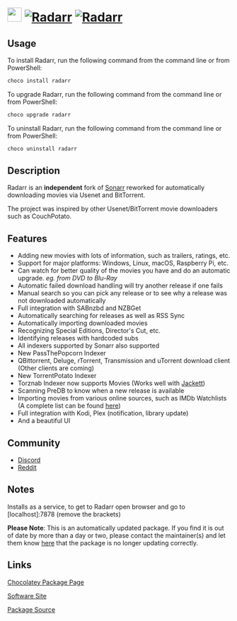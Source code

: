 ﻿# <img src="https://cdn.jsdelivr.net/gh/mkevenaar/chocolatey-packages@d8fcd2811c42e9f7401946802dc57da9a7b2b585/icons/radarr.png" width="32" height="32"/> [![Radarr](https://img.shields.io/chocolatey/v/radarr.svg?label=Radarr)](https://community.chocolatey.org/packages/radarr) [![Radarr](https://img.shields.io/chocolatey/dt/radarr.svg)](https://community.chocolatey.org/packages/radarr)

## Usage

To install Radarr, run the following command from the command line or from PowerShell:

```powershell
choco install radarr
```

To upgrade Radarr, run the following command from the command line or from PowerShell:

```powershell
choco upgrade radarr
```

To uninstall Radarr, run the following command from the command line or from PowerShell:

```powershell
choco uninstall radarr
```

## Description

Radarr is an **independent** fork of [Sonarr](https://github.com/Sonarr/Sonarr) reworked for automatically downloading movies via Usenet and BitTorrent.

The project was inspired by other Usenet/BitTorrent movie downloaders such as CouchPotato.

## Features

- Adding new movies with lots of information, such as trailers, ratings, etc.
- Support for major platforms: Windows, Linux, macOS, Raspberry Pi, etc.
- Can watch for better quality of the movies you have and do an automatic upgrade. _eg. from DVD to Blu-Ray_
- Automatic failed download handling will try another release if one fails
- Manual search so you can pick any release or to see why a release was not downloaded automatically
- Full integration with SABnzbd and NZBGet
- Automatically searching for releases as well as RSS Sync
- Automatically importing downloaded movies
- Recognizing Special Editions, Director's Cut, etc.
- Identifying releases with hardcoded subs
- All indexers supported by Sonarr also supported
- New PassThePopcorn Indexer
- QBittorrent, Deluge, rTorrent, Transmission and uTorrent download client (Other clients are coming)
- New TorrentPotato Indexer
- Torznab Indexer now supports Movies (Works well with [Jackett](https://github.com/Jackett/Jackett))
- Scanning PreDB to know when a new release is available
- Importing movies from various online sources, such as IMDb Watchlists (A complete list can be found [here](https://github.com/Radarr/Radarr/issues/114))
- Full integration with Kodi, Plex (notification, library update)
- And a beautiful UI

## Community

- [Discord](https://radarr.video/discord)
- [Reddit](https://www.reddit.com/r/radarr)

## Notes

Installs as a service, to get to Radarr open browser and go to [localhost]:7878 (remove the brackets)

**Please Note**: This is an automatically updated package. If you find it is
out of date by more than a day or two, please contact the maintainer(s) and
let them know [here](https://github.com/mkevenaar/chocolatey-packages/issues) that the package is no longer updating correctly.


## Links

[Chocolatey Package Page](https://community.chocolatey.org/packages/radarr)

[Software Site](https://radarr.video/)

[Package Source](https://github.com/mkevenaar/chocolatey-packages/tree/master/automatic/radarr)

